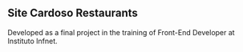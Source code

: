 ## Site Cardoso Restaurants
Developed as a final project in the training of Front-End Developer at Instituto Infnet.